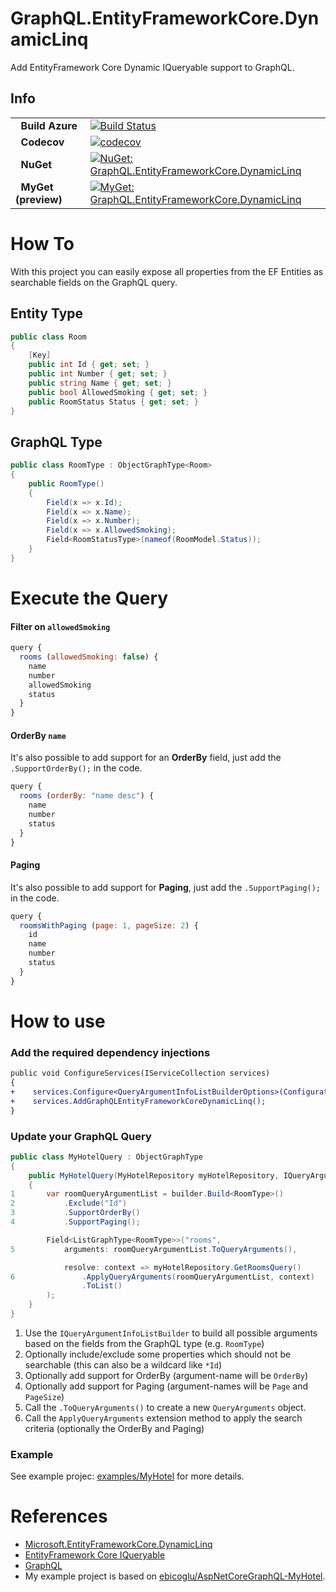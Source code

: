# GraphQL.EntityFrameworkCore.DynamicLinq

Add EntityFramework Core Dynamic IQueryable support to GraphQL.

## Info
| | |
|-|-|
| &nbsp;&nbsp;**Build Azure** | [![Build Status](https://dev.azure.com/stef/GraphQL.EntityFrameworkCore.DynamicLinq/_apis/build/status/StefH.GraphQL.EntityFrameworkCore.DynamicLinq)](https://dev.azure.com/stef/GraphQL.EntityFrameworkCore.DynamicLinq/_build/latest?definitionId=26) |
| &nbsp;&nbsp;**Codecov** | [![codecov](https://codecov.io/gh/StefH/GraphQL.EntityFrameworkCore.DynamicLinq/branch/master/graph/badge.svg)](https://codecov.io/gh/StefH/GraphQL.EntityFrameworkCore.DynamicLinq) |
| &nbsp;&nbsp;**NuGet** | [![NuGet: GraphQL.EntityFrameworkCore.DynamicLinq](https://buildstats.info/nuget/GraphQL.EntityFrameworkCore.DynamicLinq)](https://www.nuget.org/packages/GraphQL.EntityFrameworkCore.DynamicLinq)
| &nbsp;&nbsp;**MyGet (preview)** | [![MyGet: GraphQL.EntityFrameworkCore.DynamicLinq](https://buildstats.info/myget/graphql_entityframeworkcore_dynamiclinq/GraphQL.EntityFrameworkCore.DynamicLinq)](https://www.myget.org/feed/graphql_entityframeworkcore_dynamiclinq/package/nuget/GraphQL.EntityFrameworkCore.DynamicLinq) |


# How To

With this project you can easily expose all properties from the EF Entities as searchable fields on the GraphQL query.

## Entity Type

``` c#
public class Room
{
    [Key]
    public int Id { get; set; }
    public int Number { get; set; }
    public string Name { get; set; }
    public bool AllowedSmoking { get; set; }
    public RoomStatus Status { get; set; }
}
```

## GraphQL Type

``` c#
public class RoomType : ObjectGraphType<Room>
{
    public RoomType()
    {
        Field(x => x.Id);
        Field(x => x.Name);
        Field(x => x.Number);
        Field(x => x.AllowedSmoking);
        Field<RoomStatusType>(nameof(RoomModel.Status));
    }
}
```

# Execute the Query

#### Filter on `allowedSmoking`
``` js
query {
  rooms (allowedSmoking: false) {
    name
    number
    allowedSmoking
    status
  }
}
```

#### OrderBy `name`
It's also possible to add support for an **OrderBy** field, just add the `.SupportOrderBy();` in the code.

``` js
query {
  rooms (orderBy: "name desc") {
    name
    number
    status
  }
}
```

#### Paging
It's also possible to add support for **Paging**, just add the `.SupportPaging();` in the code.

``` js
query {
  roomsWithPaging (page: 1, pageSize: 2) {
    id
    name
    number
    status
  }
}
```

# How to use

### Add the required dependency injections
``` diff
public void ConfigureServices(IServiceCollection services)
{
+    services.Configure<QueryArgumentInfoListBuilderOptions>(Configuration.GetSection("QueryArgumentInfoListBuilderOptions"));
+    services.AddGraphQLEntityFrameworkCoreDynamicLinq();
}
```

### Update your GraphQL Query
``` c#
public class MyHotelQuery : ObjectGraphType
{
    public MyHotelQuery(MyHotelRepository myHotelRepository, IQueryArgumentInfoListBuilder builder)
    {
1       var roomQueryArgumentList = builder.Build<RoomType>()
2           .Exclude("Id")
3           .SupportOrderBy()
4           .SupportPaging();

        Field<ListGraphType<RoomType>>("rooms",
5           arguments: roomQueryArgumentList.ToQueryArguments(),

            resolve: context => myHotelRepository.GetRoomsQuery()
6               .ApplyQueryArguments(roomQueryArgumentList, context)
                .ToList()
        );
    }
}
```

1. Use the `IQueryArgumentInfoListBuilder` to build all possible arguments based on the fields from the GraphQL type (e.g. `RoomType`)
2. Optionally include/exclude some properties which should not be searchable (this can also be a wildcard like `*Id`)
3. Optionally add support for OrderBy (argument-name will be `OrderBy`)
4. Optionally add support for Paging (argument-names will be `Page` and `PageSize`)
5. Call the `.ToQueryArguments()` to create a new `QueryArguments` object.
6. Call the `ApplyQueryArguments` extension method to apply the search criteria (optionally the OrderBy and Paging)

### Example
See example projec: [examples/MyHotel](https://github.com/StefH/GraphQL.EntityFrameworkCore.DynamicLinq/tree/master/examples/MyHotel) for more details.


# References
- [Microsoft.EntityFrameworkCore.DynamicLinq](https://github.com/StefH/System.Linq.Dynamic.Core)
- [EntityFramework Core IQueryable](https://docs.microsoft.com/en-us/dotnet/api/microsoft.entityframeworkcore.dbset-1.system-linq-iqueryable-provider)
- [GraphQL](https://github.com/graphql-dotnet/graphql-dotnet)
- My example project is based on [ebicoglu/AspNetCoreGraphQL-MyHotel](https://github.com/ebicoglu/AspNetCoreGraphQL-MyHotel).